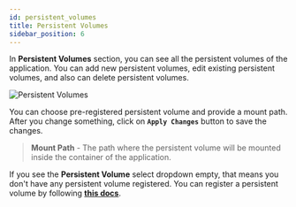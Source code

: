 ```yaml
---
id: persistent_volumes
title: Persistent Volumes
sidebar_position: 6
---
```


In **Persistent Volumes** section, you can see all the persistent volumes of the application. You can add new persistent volumes, edit existing persistent volumes, and also can delete persistent volumes.

![Persistent Volumes](/assets/1.x.x/application-persistent-volume.png)

You can choose pre-registered persistent volume and provide a mount path. After you change something, click on **`Apply Changes`** button to save the changes.

> **Mount Path** - The path where the persistent volume will be mounted inside the container of the application.

If you see the **Persistent Volume** select dropdown empty, that means you don't have any persistent volume registered. You can register a persistent volume by following [**this docs**](../persistent-volumes).